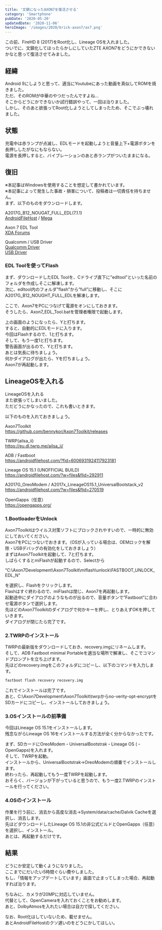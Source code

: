 ```yaml
---
title: '文鎮になったAXON7を復活させる'
category: 'Smartphone'
pubDate: '2020-05-20'
updatedDate: '2020-11-06'
heroImage: '/images/2020/brick-axon7/ax7.png'
---
```


この前、FireHD 8 (2017)をRoot化し、Lineage OSを入れました。  
ついでに、文鎮化してほったらかしにしていたZTE AXON7をどうにかできないかなと思って復活させてみました。

## 経緯

Android 9にしようと思って、適当にYoutubeにあった動画を真似してROMを焼きました。  
ただ、そのROMが中華のやつだったんですよね…  
そこからどうにかできないか試行錯誤やって、一回は治りました。  
しかし、そのあと欲張ってRoot化しようとしてしまったため、そこでぶっ壊れました。

## 状態

充電中は赤ランプが点滅し、EDLモードを起動しようと音量上下+電源ボタンを長押ししたがなにもならない。  
電源を長押しすると、バイブレーションのあと赤ランプがついたままになる。

## 復旧

※本記事はWindowsを使用することを想定して書かれています。  
※本記事によって発生した事故・損害について、投稿者は一切責任を持ちません。  
まず、以下のものをダウンロードします。

A2017G_B12_NOUGAT_FULL_EDL(7.1.1)  
[AndroidFileHost](https://androidfilehost.com/?fid=1322778262903993129) / [Mega](https://mega.nz/file/kfIUkSoZ#xwheAK-oTPYfsZhVq0y-auKX0rP7a0hH49GKS0i0p6w)

Axon 7 EDL Tool  
[XDA Forums](https://forum.xda-developers.com/axon-7/development/axon-7-edl-tool-flash-backup-restore-t3750759)

Qualcomm / USB Driver  
[Qualcomm Driver](http://www.mediafire.com/file/738z5be3x5fpgcb/Qualcomm_USB_Driver_V1.0.zip)  
[USB Driver](https://dl-ssl.google.com/android/repository/latest_usb_driver_windows.zip)

### EDL Toolを使ってFlash

まず、ダウンロードしたEDL Toolを、Cドライブ直下に”edltool”といった名前のフォルダを作成しそこに解凍します。  
次に、edltool内のフォルダ”flash”から”full”に移動し、そこにA2017G_B12_NOUGHT_FULL_EDLを解凍します。  

ここで、Axon7をPCにつなげて電源をオンにしておきます。  
そうしたら、Axon7_EDL_Tool.batを管理者権限で起動します。

上の画面のようになったら、Yと打ちます。  
すると、自動的にEDLモードに入ります。  
今回はFlashするので、1と打ちます。  
そして、もう一度1と打ちます。  
警告画面が出るので、Yと打ちます。  
あとは気長に待ちましょう。  
何かダイアログが出たら、Yを打ちましょう。  
Axon7が再起動します。

## LineageOSを入れる

LineageOSを入れる  
また欲張ってしまいました。  
ただどうにかなったので、これも書いときます。

以下のものを入れておきましょう。

Axon7Toolkit  
https://github.com/bennykor/Axon7Toolkit/releases

TWRP(ailsa_ii)  
https://eu.dl.twrp.me/ailsa_ii/

ADB / Fastboot  
https://androidfilehost.com/?fid=6006931924117923181

Lineage OS 15.1 (UNOFFICIAL BUILD)  
https://androidfilehost.com/?w=files&flid=292911

A2017G_OreoModem / A2017x_LineageOS15.1_UniversalBootstack_v2  
https://androidfilehost.com/?w=files&flid=270519

OpenGapps（任意）  
https://opengapps.org/

### 1.BootloaderをUnlock

Axon7Toolkitはウイルス対策ソフトにブロックされやすいので、一時的に無効にしておいてください。  
Axon7をPCにつないでおきます。（OSが入っている場合は、OEMロックを解除・USBデバッグの有効化をしておきましょう）  
まずはAxon7Toolkitを起動して、7と打ちます。  
しばらくするとmiFlashが起動するので、Selectから

“C:\Axon7Development\Axon7Toolkit\miflash\unlock\FASTBOOT_UNLOCK_EDL_N”

を選択し、Flashをクリックします。  
Flashはすぐ終わるので、miFlashは閉じ、Axon7を再起動します。  
起動途中にダイアログのようなものが出るので、音量ボタンで”Fastboot”に合わせ電源ボタンで選択します。  
先ほどのAxon7Toolkitのダイアログで何かキーを押し、とりあえずOKを押していきます。  
ダイアログが閉じたら完了です。

### 2.TWRPのインストール

TWRPの最新版をダウンロードしておき、recovery.imgにリネームします。  
そして、ADB Fastboot minimal Portableを適当な場所で解凍し、そこでコマンドプロンプトを立ち上げます。  
先ほどのrecovery.imgをこのフォルダにコピーし、以下のコマンドを入力します。

```bash
fastboot flash recovery recovery.img
```

これでインストールは完了です。  
あと、C:\Axon7Development\Axon7Toolkit\twrpからno-verity-opt-encryptをSDカードにコピーし、インストールしておきましょう。

### 3.OSインストールの前準備

今回はLineage OS 15.1をインストールします。  
残念ながらLineage OS 16をインストールする方法が全く分からなかったです。

まず、SDカードにOreoModem・UniversalBootstrak・Lineage OS (・OpenGapps)を入れます。  
そして、TWRPを起動。  
インストールから、UniversalBootstrak→OreoModemの順番でインストールします。  
終わったら、再起動してもう一度TWRPを起動します。  
おそらく、バージョンが下がっていると思うので、もう一度2.TWRPのインストールを行ってください。

### 4.OSのインストール

作業を行う前に、消去から高度な消去→System/data/cache/Dalvik Cacheを選択し、消去します。  
先ほどダウンロードしたLineage OS 15.1の非公式ビルドとOpenGapps（任意）を選択し、インストール。  
あとは、再起動するだけです。

## 結果

どうにか安定して動くようになりました。  
ここまでにだいたい5時間ぐらい費やしました。  
もし、「情報をアップデートしています」画面で止まってしまった場合、再起動すれば治ります。

ちなみに、カメラが20MPに対応していません。  
代替として、OpenCameraを入れておくことをお勧めします。  
あと、DolbyAtmosを入れたい場合は自力で探してください。

なお、Root化はしていないため、載せません。  
あとAndroidFileHostのクソ遅いのをどうにかしてほしい。
